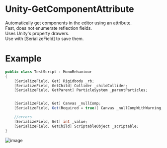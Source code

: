 # Unity-GetComponentAttribute
Automatically get components in the editor using an attribute.
</br> Fast, does not enumerate reflection fields.
</br> Uses Unity's property drawers.
</br> Use with [SerializeField] to save them.

# Example
```c#
public class TestScript : MonoBehaviour
{
    [SerializeField, Get] Rigidbody _rb;
    [SerializeField, GetChild] Collider _childCollider;
    [SerializeField, GetParent] ParticleSystem _parentParticles;


    [SerializeField, Get] Canvas _nullComp; 
    [SerializeField, Get(Required = true)] Canvas _nullCompWithWarning; 

    //errors
    [SerializeField, Get] int _value;
    [SerializeField, GetChild] ScriptableObject _scriptable;
}
```
![image](https://github.com/user-attachments/assets/061b634d-2b7e-4106-9151-955523183d6a)
